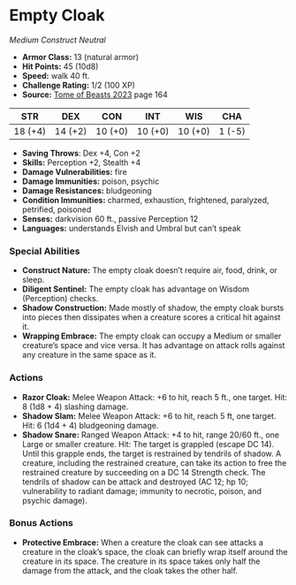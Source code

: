 # Empty Cloak

*Medium* *Construct* *Neutral*

- **Armor Class:** 13 (natural armor)
- **Hit Points:** 45 (10d8)
- **Speed:** walk 40 ft.
- **Challenge Rating:** 1/2 (100 XP)
- **Source:** [Tome of Beasts 2023](https://koboldpress.com/kpstore/product/tome-of-beasts-1-2023-edition/) page 164

| STR | DEX | CON | INT | WIS | CHA |
| --- | --- | --- | --- | --- | --- |
| 18 (+4) | 14 (+2) | 10 (+0) | 10 (+0) | 10 (+0) | 1 (-5) |

- **Saving Throws**: Dex +4, Con +2
- **Skills:** Perception +2, Stealth +4
- **Damage Vulnerabilities:** fire
- **Damage Immunities:** poison, psychic
- **Damage Resistances:** bludgeoning
- **Condition Immunities:** charmed, exhaustion, frightened, paralyzed, petrified, poisoned
- **Senses:** darkvision 60 ft., passive Perception 12
- **Languages:** understands Elvish and Umbral but can’t speak
### Special Abilities
- **Construct Nature:** The empty cloak doesn’t require air, food, drink, or sleep.
- **Diligent Sentinel:** The empty cloak has advantage on Wisdom (Perception) checks.
- **Shadow Construction:** Made mostly of shadow, the empty cloak bursts into pieces then dissipates when a creature scores a critical hit against it.
- **Wrapping Embrace:** The empty cloak can occupy a Medium or smaller creature’s space and vice versa. It has advantage on attack rolls against any creature in the same space as it.
### Actions
- **Razor Cloak:** Melee Weapon Attack: +6 to hit, reach 5 ft., one target. Hit: 8 (1d8 + 4) slashing damage.
- **Shadow Slam:** Melee Weapon Attack: +6 to hit, reach 5 ft, one target. Hit: 6 (1d4 + 4) bludgeoning damage.
- **Shadow Snare:** Ranged Weapon Attack: +4 to hit, range 20/60 ft., one Large or smaller creature. Hit: The target is grappled (escape DC 14). Until this grapple ends, the target is restrained by tendrils of shadow. A creature, including the restrained creature, can take its action to free the restrained creature by succeeding on a DC 14 Strength check. The tendrils of shadow can be attack and destroyed (AC 12; hp 10; vulnerability to radiant damage; immunity to necrotic, poison, and psychic damage).
### Bonus Actions
- **Protective Embrace:** When a creature the cloak can see attacks a creature in the cloak’s space, the cloak can briefly wrap itself around the creature in its space. The creature in its space takes only half the damage from the attack, and the cloak takes the other half.
